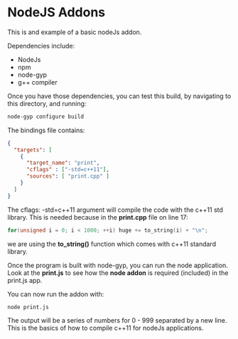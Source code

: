 # NodeJS Addons
 This is and example of a basic nodeJs addon.

 Dependencies include:

  * NodeJs
  * npm
  * node-gyp
  * g++ compiler

Once you have those dependencies, you can test this build, by navigating to this directory, and running:

```sh
node-gyp configure build
```

The bindings file contains:

```json
{
  "targets": [
    {
      "target_name": "print",
      "cflags" : ["-std=c++11"],
      "sources": [ "print.cpp" ]
    }
  ]
}

```

The cflags: -std=c++11 argument will compile the code with the c++11 std library. This is needed because in the **print.cpp** file on line 17:

```cpp
for(unsigned i = 0; i < 1000; ++i) huge += to_string(i) + "\n";
```

we are using the **to_string()** function which comes with c++11 standard library.

Once the program is built with node-gyp, you can run the node application.  Look at the **print.js** to see
how the **node addon** is required (included) in the print.js app.

You can now run the addon with:

```shell
node print.js
```

The output will be a series of numbers for 0 - 999 separated by a new line.  This is the basics of how to 
compile c++11 for nodeJs applications.